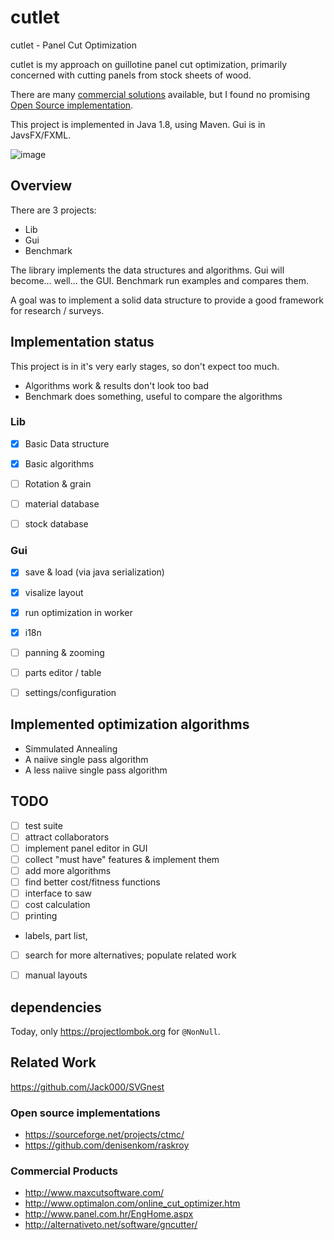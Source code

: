 # cutlet

cutlet - Panel Cut Optimization

cutlet is my approach on guillotine panel cut optimization, primarily concerned with cutting panels from stock sheets of wood.


There are many [commercial solutions](#commercial-products) available, but I found no promising [Open Source implementation](#open-source-implementations).

This project is implemented in Java 1.8, using Maven. Gui is in JavsFX/FXML.

![image](https://cloud.githubusercontent.com/assets/581904/23873417/3dcddb1e-0832-11e7-8f96-502afaa06bf2.png)

## Overview


There are 3 projects:
* Lib
* Gui
* Benchmark

The library implements the data structures and algorithms. Gui will become... well... the GUI. Benchmark run examples and compares them.

A goal was to implement a solid data structure to provide a good framework for research / surveys.

## Implementation status

This project is in it's very early stages, so don't expect too much.

* Algorithms work & results don't look too bad
* Benchmark does something, useful to compare the algorithms

### Lib 

- [x] Basic Data structure
- [x] Basic algorithms 
- [ ] Rotation & grain
- [ ] material database
- [ ] stock database 


### Gui


- [x] save & load (via java serialization)
- [x] visalize layout
- [x] run optimization in worker 
- [x] i18n
- [ ] panning & zooming
- [ ] parts editor / table
- [ ] settings/configuration 


## Implemented optimization algorithms

* Simmulated Annealing
* A naiive single pass algorithm
* A less naiive single pass algorithm


## TODO


- [ ] test suite
- [ ] attract collaborators
- [ ] implement panel editor in GUI
- [ ] collect "must have" features & implement them
- [ ] add more algorithms
- [ ] find better cost/fitness functions 
- [ ] interface to saw
- [ ] cost calculation
- [ ] printing
 - labels, part list, 
- [ ] search for more alternatives; populate related work
- [ ] manual layouts 


## dependencies 

Today, only https://projectlombok.org for `@NonNull`.


## Related Work

https://github.com/Jack000/SVGnest


### Open source implementations
* https://sourceforge.net/projects/ctmc/
* https://github.com/denisenkom/raskroy  


### Commercial Products
* http://www.maxcutsoftware.com/
* http://www.optimalon.com/online_cut_optimizer.htm
* http://www.panel.com.hr/EngHome.aspx
* http://alternativeto.net/software/gncutter/



